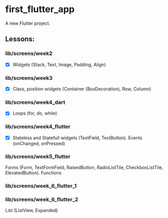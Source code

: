 # first_flutter_app

A new Flutter project.

## Lessons:


### lib/screens/week2
- [x] Widgets (Stack, Text, Image, Padding, Align)

### lib/screens/week3
- [x] Class, position widgets (Container (BoxDecoration), Row, Column)

### lib/screens/week4_dart
- [x] Loops (for, do, while)

### lib/screens/week4_flutter 
- [x] Stateless and Statefull widgets (TextField, TextButton). Events (onChanged, onPressed)

### lib/screens/week5_flutter 
Forms (Form, TextFormField, RaisedButton, RadioListTile, CheckboxListTile, ElevatedButton). Functions

### lib/screens/week_6_flutter_1
### lib/screens/week_6_flutter_2
List (ListView, Expanded)

